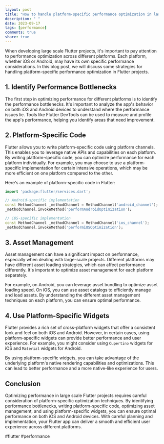 ```yaml
---
layout: post
title: "How to handle platform-specific performance optimization in large scale Flutter projects."
description: " "
date: 2023-09-17
tags: [performance]
comments: true
share: true
---
```


When developing large scale Flutter projects, it's important to pay attention to performance optimization across different platforms. Each platform, whether iOS or Android, may have its own specific performance considerations. In this blog post, we will discuss some strategies for handling platform-specific performance optimization in Flutter projects.

## 1. Identify Performance Bottlenecks

The first step in optimizing performance for different platforms is to identify the performance bottlenecks. It's important to analyze the app's behavior on both iOS and Android devices to understand where the performance issues lie. Tools like Flutter DevTools can be used to measure and profile the app's performance, helping you identify areas that need improvement.

## 2. Platform-Specific Code

Flutter allows you to write platform-specific code using platform channels. This enables you to leverage native APIs and capabilities on each platform. By writing platform-specific code, you can optimize performance for each platform individually. For example, you may choose to use a platform-specific implementation for certain intensive operations, which may be more efficient on one platform compared to the other.

Here's an example of platform-specific code in Flutter:

```dart
import 'package:flutter/services.dart';

// Android-specific implementation
const MethodChannel _methodChannel = MethodChannel('android_channel');
_methodChannel.invokeMethod('performAndroidOptimization');

// iOS-specific implementation
const MethodChannel _methodChannel = MethodChannel('ios_channel');
_methodChannel.invokeMethod('performiOSOptimization');
```

## 3. Asset Management

Asset management can have a significant impact on performance, especially when dealing with large-scale projects. Different platforms may have different asset loading strategies, which can affect performance differently. It's important to optimize asset management for each platform separately.

For example, on Android, you can leverage asset bundling to optimize asset loading speed. On iOS, you can use asset catalogs to efficiently manage and load assets. By understanding the different asset management techniques on each platform, you can ensure optimal performance.

## 4. Use Platform-Specific Widgets

Flutter provides a rich set of cross-platform widgets that offer a consistent look and feel on both iOS and Android. However, in certain cases, using platform-specific widgets can provide better performance and user experience. For example, you might consider using `Cupertino` widgets for iOS and `Material` widgets for Android.

By using platform-specific widgets, you can take advantage of the underlying platform's native rendering capabilities and optimizations. This can lead to better performance and a more native-like experience for users.

## Conclusion

Optimizing performance in large scale Flutter projects requires careful consideration of platform-specific optimization techniques. By identifying performance bottlenecks, writing platform-specific code, optimizing asset management, and using platform-specific widgets, you can ensure optimal performance on both iOS and Android devices. With careful planning and implementation, your Flutter app can deliver a smooth and efficient user experience across different platforms.

#flutter #performance